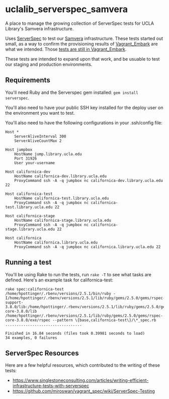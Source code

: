# uclalib_serverspec_samvera
A place to manage the growing collection of ServerSpec tests for UCLA Library's Samvera infrastructure.

Uses [ServerSpec](https://serverspec.org/) to test our [Samvera](https://samvera.org/) infrastructure. These tests
started out small, as a way to confirm the provisioning results of [Vagrant_Embark](https://github.com/hardyoyo/vagrant_embark)
are what we intended. Those [tests are still in Vagrant_Embark](https://github.com/hardyoyo/vagrant_embark/tree/master/serverspec).

These tests are intended to expand upon that work, and be usuable to test our staging and production environments.

## Requirements
You'll need Ruby and the Serverspec gem installed: `gem install serverspec`.

You'll also need to have your public SSH key installed for the deploy user on the environment you want to test.

You'll also need to have the following configurations in your .ssh/config file:

```
Host *
    ServerAliveInterval 300
    ServerAliveCountMax 2

Host jumpbox
    HostName jump.library.ucla.edu
    Port 31926
    User your-username

Host californica-dev
    HostName californica-dev.library.ucla.edu
    ProxyCommand ssh -A -q jumpbox nc californica-dev.library.ucla.edu 22

Host californica-test
    HostName californica-test.library.ucla.edu
    ProxyCommand ssh -A -q jumpbox nc californica-test.library.ucla.edu 22

Host californica-stage
    HostName californica-stage.library.ucla.edu
    ProxyCommand ssh -A -q jumpbox nc californica-stage.library.ucla.edu 22

Host californica
    HostName californica.library.ucla.edu
    ProxyCommand ssh -A -q jumpbox nc californica.library.ucla.edu 22
```

## Running a test
You'll be using Rake to run the tests, run `rake -T` to see what tasks are defined. Here's an example task for californica-test:

```
rake spec:californica-test
/home/hpottinger/.rbenv/versions/2.5.1/bin/ruby -I/home/hpottinger/.rbenv/versions/2.5.1/lib/ruby/gems/2.5.0/gems/rspec-support-3.8.0/lib:/home/hpottinger/.rbenv/versions/2.5.1/lib/ruby/gems/2.5.0/gems/rspec-core-3.8.0/lib /home/hpottinger/.rbenv/versions/2.5.1/lib/ruby/gems/2.5.0/gems/rspec-core-3.8.0/exe/rspec --pattern \{base,californica-test\}/\*_spec.rb
..................................

Finished in 16.84 seconds (files took 0.39981 seconds to load)
34 examples, 0 failures
```

## ServerSpec Resources
Here are a few helpful resources, which contributed to the writing of these tests:

 * https://www.singlestoneconsulting.com/articles/writing-efficient-infrastructure-tests-with-serverspec
 * https://github.com/miroswan/vagrant_spec/wiki/ServerSpec-Testing
